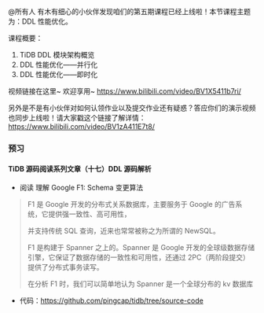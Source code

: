 

@所有人 有木有细心的小伙伴发现咱们的第五期课程已经上线啦！本节课程主题为：DDL 性能优化。

课程概要：
1. TiDB DDL 模块架构概览
2. DDL 性能优化——并行化
3. DDL 性能优化——即时化


视频链接在这里~ 欢迎享用~
https://www.bilibili.com/video/BV1X5411b7ri/

另外是不是有小伙伴对如何认领作业以及提交作业还有疑惑？答应你们的演示视频也同步上线啦！请大家戳这个链接了解详情：https://www.bilibili.com/video/BV1zA411E7t8/











### 预习

#### TiDB 源码阅读系列文章（十七）DDL 源码解析



- 阅读 理解 Google F1: Schema 变更算法

> F1 是 Google 开发的分布式关系数据库，主要服务于 Google 的广告系统，它提供强一致性、高可用性，
>
> 并支持传统 SQL 查询，近来也常常被称之为所谓的 NewSQL。
>
> F1 是构建于 Spanner 之上的。Spanner 是 Google 开发的全球级数据存储引擎，它保证了数据存储的一致性和可用性，还通过 2PC（两阶段提交）提供了分布式事务读写。
>
> 在分析 F1 时，我们可以简单地认为 Spanner 是一个全球分布的 kv 数据库



- 代码：https://github.com/pingcap/tidb/tree/source-code


